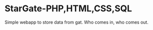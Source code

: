 # StarGate-PHP,HTML,CSS,SQL

Simple webapp to store data from gat. Who comes in, who comes out.






